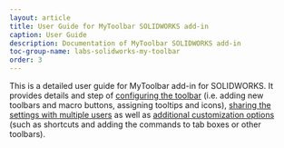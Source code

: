 ```yaml
---
layout: article
title: User Guide for MyToolbar SOLIDWORKS add-in
caption: User Guide
description: Documentation of MyToolbar SOLIDWORKS add-in
toc-group-name: labs-solidworks-my-toolbar
order: 3
---
```

This is a detailed user guide for MyToolbar add-in for SOLIDWORKS. It provides details and step of [configuring the toolbar](configuration) (i.e. adding new toolbars and macro buttons, assigning tooltips and icons), [sharing the settings with multiple users](multi-user) as well as [additional customization options](customization) (such as shortcuts and adding the commands to tab boxes or other toolbars).